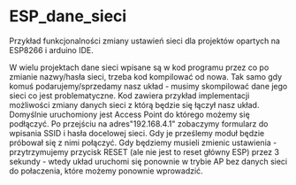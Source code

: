 # ESP_dane_sieci
Przykład funkcjonalności zmiany ustawień sieci dla projektów opartych na ESP8266 i arduino IDE.

W wielu projektach dane sieci wpisane są w kod programu przez co po zmianie nazwy/hasła sieci, trzeba kod kompilować od nowa. Tak samo gdy komuś podarujemy/sprzedamy nasz układ - musimy skompilować dane jego sieci co jest problematyczne. 
Kod zawiera przykład implementacji możliwości zmiany danych sieci z którą będzie się łączył nasz układ. 
Domyślnie uruchomiony jest Access Point do którego możemy się podłączyć. Po przejściu na adres"192.168.4.1" zobaczymy formularz do wpisania SSID i hasła docelowej sieci. Gdy je prześlemy moduł będzie próbował się z nimi połączyć. Gdy będziemy musieli zmienic ustawienia - przytrzymujemy przycisk RESET (ale nie jest to reset główny ESP) przez 3 sekundy - wtedy układ uruchomi się ponownie w trybie AP bez danych sieci do połaczenia, które możemy ponownie wprowadzić.
